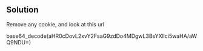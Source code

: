 ## Solution

Remove any cookie, and look at this url

base64_decode(aHR0cDovL2xvY2FsaG9zdDo4MDgwL3BsYXllci5waHA/aWQ9NDU=)